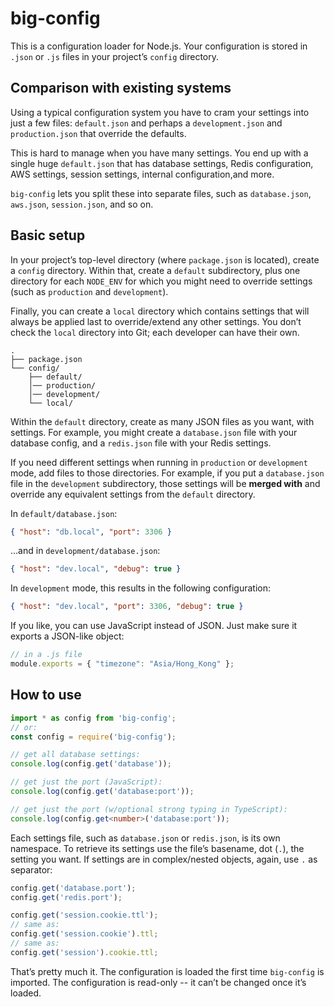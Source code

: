 # big-config

This is a configuration loader for Node.js. Your configuration is stored in
`.json` or `.js` files in your project’s `config` directory.

## Comparison with existing systems

Using a typical configuration system you have to cram your settings into
just a few files: `default.json` and perhaps a `development.json` and
`production.json` that override the defaults.

This is hard to manage when you have many settings. You end up with a
single huge `default.json` that has database settings, Redis configuration, AWS
settings, session settings, internal configuration,and more.

`big-config` lets you split these into separate files, such as `database.json`,
`aws.json`, `session.json`, and so on.

## Basic setup

In your project’s top-level directory (where `package.json` is located), create
a `config` directory. Within that, create a `default` subdirectory, plus one
directory for each `NODE_ENV` for which you might need to override settings
(such as `production` and `development`).

Finally, you can create a `local` directory which contains settings that will
always be applied last to override/extend any other settings. You don’t check
the `local` directory into Git; each developer can have their own.

```
.
├── package.json
└── config/
    ├── default/
    │── production/
    │── development/
    └── local/
```

Within the `default` directory, create as many JSON files as you want, with
settings. For example, you might create a `database.json` file with your
database config, and a `redis.json` file with your Redis settings.

If you need different settings when running in `production` or `development`
mode, add files to those directories. For example, if you put a `database.json`
file in the `development` subdirectory, those settings will be **merged with**
and override any equivalent settings from the `default` directory.

In `default/database.json`:

```json
{ "host": "db.local", "port": 3306 }
```

…and in `development/database.json`:

```json
{ "host": "dev.local", "debug": true }
```

In `development` mode, this results in the following configuration:

```json
{ "host": "dev.local", "port": 3306, "debug": true }
```

If you like, you can use JavaScript instead of JSON. Just make sure it exports a
JSON-like object:

```javascript
// in a .js file
module.exports = { "timezone": "Asia/Hong_Kong" };
```

## How to use

```typescript
import * as config from 'big-config';
// or:
const config = require('big-config');

// get all database settings:
console.log(config.get('database'));

// get just the port (JavaScript):
console.log(config.get('database:port'));

// get just the port (w/optional strong typing in TypeScript):
console.log(config.get<number>('database:port'));
```

Each settings file, such as `database.json` or `redis.json`, is its own
namespace. To retrieve its settings use the file’s basename, dot (`.`), the
setting you want. If settings are in complex/nested objects, again, use `.`
as separator:

```javascript
config.get('database.port');
config.get('redis.port');

config.get('session.cookie.ttl');
// same as:
config.get('session.cookie').ttl;
// same as:
config.get('session').cookie.ttl;
```

That’s pretty much it. The configuration is loaded the first time `big-config`
is imported. The configuration is read-only -- it can’t be changed once it’s
loaded.

